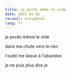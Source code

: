 ```yaml
---
title: je perds même le vide
date: 2015-02-02
recueil: erosphere
lang: fr
---
```


je perds même le vide

dans ma chute vers le rien

l'oubli me laisse à l'abandon

je ne puis plus dire je
